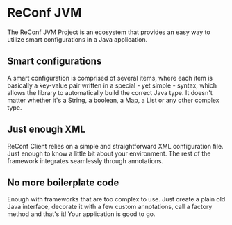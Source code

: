 ReConf JVM
==========

The ReConf JVM Project is an ecosystem that provides an easy way to utilize smart configurations in a Java application.

Smart configurations
--------------------

A smart configuration is comprised of several items, where each item is basically a key-value pair written in a special - yet simple - syntax, which allows the library to automatically build the correct Java type. It doesn't matter whether it's a String, a boolean, a Map, a List or any other complex type.

Just enough XML
---------------

ReConf Client relies on a simple and straightforward XML configuration file. Just enough to know a little bit about your environment. The rest of the framework integrates seamlessly through annotations.

No more boilerplate code
------------------------

Enough with frameworks that are too complex to use. Just create a plain old Java interface, decorate it with a few custom annotations, call a factory method and that's it! Your application is good to go.